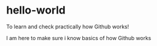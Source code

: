 # hello-world
To learn and check practically how Github works!

I am here to  make sure i know basics of how Github works

